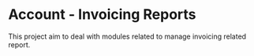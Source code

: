 Account - Invoicing Reports
===========================

This project aim to deal with modules related to manage invoicing related report.
